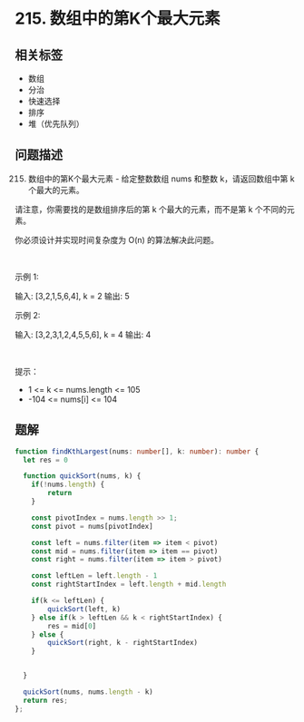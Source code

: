 
# 215. 数组中的第K个最大元素

## 相关标签

- 数组
- 分治
- 快速选择
- 排序
- 堆（优先队列）

## 问题描述 

215. 数组中的第K个最大元素 - 给定整数数组 nums 和整数 k，请返回数组中第 k 个最大的元素。

请注意，你需要找的是数组排序后的第 k 个最大的元素，而不是第 k 个不同的元素。

你必须设计并实现时间复杂度为 O(n) 的算法解决此问题。

 

示例 1:


输入: [3,2,1,5,6,4], k = 2
输出: 5


示例 2:


输入: [3,2,3,1,2,4,5,5,6], k = 4
输出: 4

 

提示：

 * 1 <= k <= nums.length <= 105
 * -104 <= nums[i] <= 104

## 题解


```ts
function findKthLargest(nums: number[], k: number): number {
  let res = 0

  function quickSort(nums, k) {
    if(!nums.length) {
        return 
    }

    const pivotIndex = nums.length >> 1;
    const pivot = nums[pivotIndex]

    const left = nums.filter(item => item < pivot)
    const mid = nums.filter(item => item == pivot)
    const right = nums.filter(item => item > pivot)

    const leftLen = left.length - 1
    const rightStartIndex = left.length + mid.length

    if(k <= leftLen) {
        quickSort(left, k)
    } else if(k > leftLen && k < rightStartIndex) {
        res = mid[0]  
    } else {
        quickSort(right, k - rightStartIndex)
    }


  }

  quickSort(nums, nums.length - k)
  return res;  
};
````